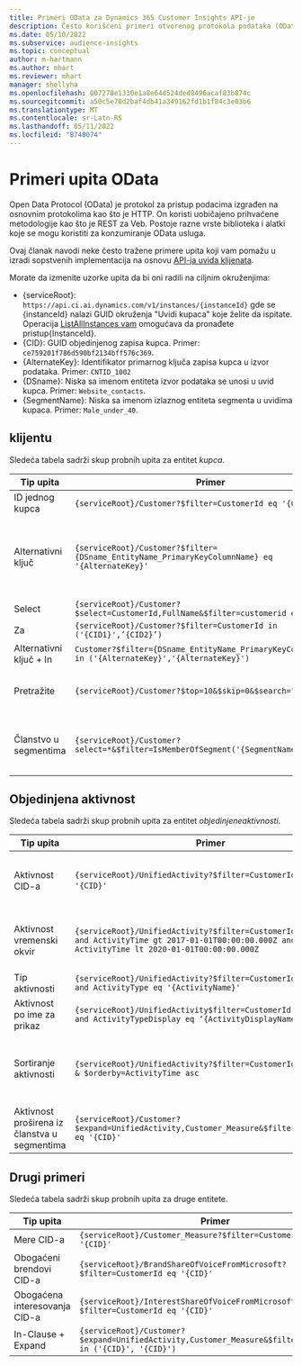 ```yaml
---
title: Primeri OData za Dynamics 365 Customer Insights API-je
description: Često korišćeni primeri otvorenog protokola podataka (OData) za upit API-ja korisničkih uvida za redigovanje podataka.
ms.date: 05/10/2022
ms.subservice: audience-insights
ms.topic: conceptual
author: m-hartmann
ms.author: mhart
ms.reviewer: mhart
manager: shellyha
ms.openlocfilehash: 007278e1330e1a8e64d524ded8496acaf83b874c
ms.sourcegitcommit: a50c5e70d2baf4db41a349162fd1b1f84c3e03b6
ms.translationtype: MT
ms.contentlocale: sr-Latn-RS
ms.lasthandoff: 05/11/2022
ms.locfileid: "8740074"
---
```

# <a name="odata-query-examples"></a>Primeri upita OData

Open Data Protocol (OData) je protokol za pristup podacima izgrađen na osnovnim protokolima kao što je HTTP. On koristi uobičajeno prihvaćene metodologije kao što je REST za Veb. Postoje razne vrste biblioteka i alatki koje se mogu koristiti za konzumiranje OData usluga.

Ovaj članak navodi neke često tražene primere upita koji vam pomažu u izradi sopstvenih implementacija na osnovu [API-ja uvida klijenata](apis.md).

Morate da izmenite uzorke upita da bi oni radili na ciljnim okruženjima: 

- {serviceRoot}: `https://api.ci.ai.dynamics.com/v1/instances/{instanceId}` gde se {instanceId} nalazi GUID okruženja "Uvidi kupaca" koje želite da ispitate. Operacija [ListAllInstances vam](https://developer.ci.ai.dynamics.com/api-details#api=CustomerInsights&operation=Get-all-instances) omogućava da pronađete pristup{InstanceId}.
- {CID}: GUID objedinjenog zapisa kupca. Primer: `ce759201f786d590bf2134bff576c369`.
- {AlternateKey}: Identifikator primarnog ključa zapisa kupca u izvor podataka. Primer: `CNTID_1002`
- {DSname}: Niska sa imenom entiteta izvor podataka se unosi u uvid kupca. Primer: `Website_contacts`.
- {SegmentName}: Niska sa imenom izlaznog entiteta segmenta u uvidima kupaca. Primer: `Male_under_40`.

## <a name="customer"></a>klijentu

Sledeća tabela sadrži skup probnih upita za entitet *kupca*.


|Tip upita |Primer  | Belešku  |
|---------|---------|---------|
|ID jednog kupca     | `{serviceRoot}/Customer?$filter=CustomerId eq '{CID}'`          |  |
|Alternativni ključ    | `{serviceRoot}/Customer?$filter={DSname_EntityName_PrimaryKeyColumnName} eq '{AlternateKey}' `         |  Alternativni ključevi i dalje postoje u objedinjenom entitetu klijenta       |
|Select   | `{serviceRoot}/Customer?$select=CustomerId,FullName&$filter=customerid eq '1'`        |         |
|Za    | `{serviceRoot}/Customer?$filter=CustomerId in ('{CID1}',’{CID2}’)`        |         |
|Alternativni ključ + In   | `Customer?$filter={DSname_EntityName_PrimaryKeyColumnName} in ('{AlternateKey}','{AlternateKey}')`         |         |
|Pretražite  | `{serviceRoot}/Customer?$top=10&$skip=0&$search="string"`        |   Daje prvih 10 rezultata za nisku za traženje.      |
|Članstvo u segmentima  | `{serviceRoot}/Customer?select=*&$filter=IsMemberOfSegment('{SegmentName}')&$top=10  `     | Daje unapred određeni broj redova iz entiteta segmentacije.      |

## <a name="unified-activity"></a>Objedinjena aktivnost

Sledeća tabela sadrži skup probnih upita za entitet *objedinjeneaktivnosti*.

|Tip upita |Primer  | Belešku  |
|---------|---------|---------|
|Aktivnost CID-a     | `{serviceRoot}/UnifiedActivity?$filter=CustomerId eq '{CID}'`          | Navodi aktivnosti određenog profila klijenta |
|Aktivnost vremenski okvir    | `{serviceRoot}/UnifiedActivity?$filter=CustomerId eq '{CID}' and ActivityTime gt 2017-01-01T00:00:00.000Z and ActivityTime lt 2020-01-01T00:00:00.000Z`     |  Aktivnosti profila kupca u vremenski okvir       |
|Tip aktivnosti    |   `{serviceRoot}/UnifiedActivity?$filter=CustomerId eq '{CID}' and ActivityType eq '{ActivityName}'`        |         |
|Aktivnost po ime za prikaz     | `{serviceRoot}/UnifiedActivity$filter=CustomerId eq ‘{CID}’ and ActivityTypeDisplay eq ‘{ActivityDisplayName}’ `        | |
|Sortiranje aktivnosti    | `{serviceRoot}/UnifiedActivity?$filter=CustomerId eq ‘{CID}’ & $orderby=ActivityTime asc`     |  Sortiranje aktivnosti po rastućem ili opadajućem redosledu       |
|Aktivnost proširena iz članstva u segmentima  |   `{serviceRoot}/Customer?$expand=UnifiedActivity,Customer_Measure&$filter=CustomerId eq '{CID}'`     |         |

## <a name="other-examples"></a>Drugi primeri

Sledeća tabela sadrži skup probnih upita za druge entitete.

|Tip upita |Primer  | Belešku  |
|---------|---------|---------|
|Mere CID-a    | `{serviceRoot}/Customer_Measure?$filter=CustomerId eq '{CID}'`          |  |
|Obogaćeni brendovi CID-a    | `{serviceRoot}/BrandShareOfVoiceFromMicrosoft?$filter=CustomerId eq '{CID}'`  |       |
|Obogaćena interesovanja CID-a    |   `{serviceRoot}/InterestShareOfVoiceFromMicrosoft?$filter=CustomerId eq '{CID}'`       |         |
|In-Clause + Expand     | `{serviceRoot}/Customer?$expand=UnifiedActivity,Customer_Measure&$filter=CustomerId in ('{CID}', '{CID}')`         | |
